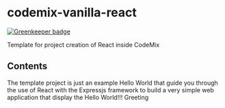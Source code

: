 # codemix-vanilla-react

[![Greenkeeper badge](https://badges.greenkeeper.io/steinko/timelogging.svg)](https://greenkeeper.io/)

Template for project creation of React inside CodeMix

## Contents

The template project is just an example Hello World that guide you through the use of React with the Expressjs framework to build a very simple web application that display the Hello World!!! Greeting
